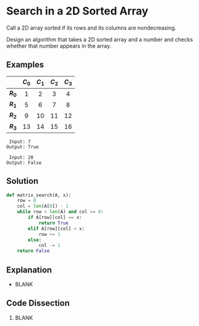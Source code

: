 # Search in a 2D Sorted Array
Call a 2D array sorted if its rows and its columns are nondecreasing.

Design an algorithm that takes a 2D sorted array and a number and checks whether that number appears in the array.

## Examples
|   |_C_<sub>0</sub>|_C_<sub>1</sub>|_C_<sub>2</sub>|_C_<sub>3</sub>|
|---|:---:|:---:|:---:|:---:|
|**_R_<sub>0</sub>**|  1 |  2 |  3 |  4 |
|**_R_<sub>1</sub>**|  5 |  6 |  7 |  8 |
|**_R_<sub>2</sub>**|  9 | 10 | 11 | 12 |
|**_R_<sub>3</sub>**| 13 | 14 | 15 | 16 |

```
 Input: 7
Output: True

 Input: 20
Output: False
```

## Solution
```python
def matrix_search(A, x):
    row = 0
    col = len(A[0]) - 1
    while row < len(A) and col >= 0:
        if A[row][col] == x:
            return True
        elif A[row][col] < x:
            row += 1
        else:
            col -= 1
    return False
```

## Explanation
* BLANK

## Code Dissection
1. BLANK